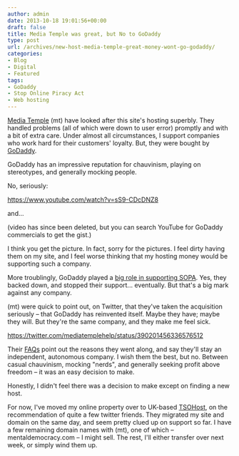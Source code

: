```yaml
---
author: admin
date: 2013-10-18 19:01:56+00:00
draft: false
title: Media Temple was great, but No to GoDaddy
type: post
url: /archives/new-host-media-temple-great-money-wont-go-godaddy/
categories:
- Blog
- Digital
- Featured
tags:
- GoDaddy
- Stop Online Piracy Act
- Web hosting
---
```


[Media Temple](http://mediatemple.net) (mt) have looked after this site's hosting superbly. They handled problems (all of which were down to user error) promptly and with a bit of extra care. Under almost all circumstances, I support companies who work hard for their customers' loyalty. But, they were bought by [GoDaddy](http://zachbeauvais.com/wp-content/uploads/2013/10/uk.godaddy.com).

GoDaddy has an impressive reputation for chauvinism, playing on stereotypes, and generally mocking people.

No, seriously:

https://www.youtube.com/watch?v=sS9-CDcDNZ8

and...

(video has since been deleted, but you can search YouTube for GoDaddy commercials to get the gist.)

I think you get the picture. In fact, sorry for the pictures. I feel dirty having them on my site, and I feel worse thinking that my hosting money would be supporting such a company.

More troublingly, GoDaddy played a [big role in supporting SOPA](http://zachbeauvais.com/wp-content/uploads/2013/10/Protests_against_SOPA_and_PIPA). Yes, they backed down, and stopped their support... eventually. But that's a big mark against any company.

(mt) were quick to point out, on Twitter, that they've taken the acquisition seriously – that GoDaddy has reinvented itself. Maybe they have; maybe they will. But they're the same company, and they make me feel sick.

https://twitter.com/mediatemplehelp/status/390201456336576512

Their [FAQs](http://zachbeauvais.com/wp-content/uploads/2013/10/faqs-about-the-godaddy-acquisition) point out the reasons they went along, and say they'll stay an independent, autonomous company. I wish them the best, but no. Between casual chauvinism, mocking "nerds", and generally seeking profit above freedom – it was an easy decision to make.

Honestly, I didn't feel there was a decision to make except on finding a new host.

For now, I've moved my online property over to UK-based [TSOHost](http://zachbeauvais.com/wp-content/uploads/2013/10/www.tsohost.com), on the recommendation of quite a few twitter friends. They migrated my site and domain on the same day, and seem pretty clued up on support so far. I have a few remaining domain names with (mt), one of which – mentaldemocracy.com – I might sell. The rest, I'll either transfer over next week, or simply wind them up.

